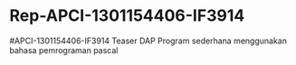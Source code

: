 # Rep-APCI-1301154406-IF3914
#APCI-1301154406-IF3914 Teaser DAP      Program sederhana menggunakan bahasa pemrograman pascal
